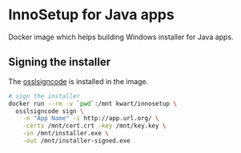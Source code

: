 # InnoSetup for Java apps

Docker image which helps building Windows installer for Java apps.

## Signing the installer

The [osslsigncode](https://github.com/mtrojnar/osslsigncode) is installed in the image.

```bash
# sign the installer
docker run --rm -v `pwd`:/mnt kwart/innosetup \
  osslsigncode sign \
    -n "App Name" -i http://app.url.org/ \
    -certs /mnt/cert.crt -key /mnt/key.key \
    -in /mnt/installer.exe \
    -out /mnt/installer-signed.exe
```

